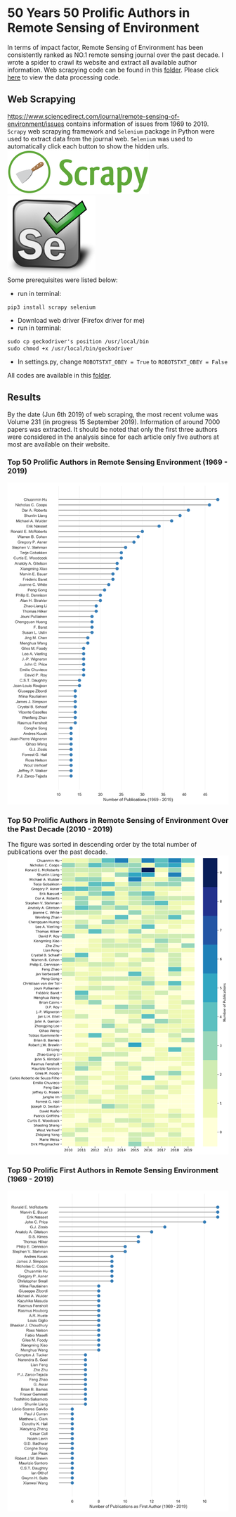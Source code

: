 # 50 Years 50 Prolific Authors in Remote Sensing of Environment
In terms of impact factor, Remote Sensing of Environment has been consistently ranked as NO.1 remote sensing journal over the past decade. I wrote a spider to crawl its website and extract all available author information. Web scrapying code can be found in this [folder](https://github.com/RickWeng/web-scraping-rse/tree/master/rse). Please click [here](https://github.com/RickWeng/web-scraping-rse/blob/master/50years50authors-rse.ipynb) to view the data processing code. 
## Web Scrapying
https://www.sciencedirect.com/journal/remote-sensing-of-environment/issues contains information of issues from 1969 to 2019. 
`Scrapy` web scrapying framework and `Selenium` package in Python were used to extract data from the journal web. `Selenium` was used to automatically click each button to show the hidden urls.   
![](https://github.com/RickWeng/web-scraping-rse/blob/master/scrapylogo.png)    
![](https://github.com/RickWeng/web-scraping-rse/blob/master/seleniumlogo.png)    
Some prerequisites were listed below:   
* run in terminal: 
```
pip3 install scrapy selenium 
```
* Download web driver (Firefox driver for me)   
* run in terminal: 
```
sudo cp geckodriver's position /usr/local/bin
sudo chmod +x /usr/local/bin/geckodriver
```
* In settings.py, change `ROBOTSTXT_OBEY = True` to `ROBOTSTXT_OBEY = False`    

All codes are available in this [folder](https://github.com/RickWeng/web-scraping-rse/tree/master/rse).   
## Results
By the date (Jun 6th 2019) of web scraping, the most recent volume was Volume 231 (in progress 15 September 2019). Information of around 7000 papers was extracted. It should be noted that only the first three authors were considered in the analysis since for each article only five authors at most are available on their website. 
### Top 50 Prolific Authors in Remote Sensing Environment (1969 - 2019)
![](https://github.com/RickWeng/web-scraping-rse/blob/master/figures/top-50-author.png)
### Top 50 Prolific Authors in Remote Sensing of Environment Over the Past Decade (2010 - 2019)
The figure was sorted in descending order by the total number of publications over the past decade.
![](https://github.com/RickWeng/web-scraping-rse/blob/master/figures/top-50-author-1019.png)
### Top 50 Prolific First Authors in Remote Sensing Environment (1969 - 2019)
![](https://github.com/RickWeng/web-scraping-rse/blob/master/figures/top-50-first-author.png)

